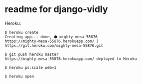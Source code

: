 # readme for django-vidly

Heroku:

    $ heroku create
    Creating app... done, ⬢ mighty-mesa-55876
    https://mighty-mesa-55876.herokuapp.com/ | https://git.heroku.com/mighty-mesa-55876.git

    $ git push heroku master
    https://mighty-mesa-55876.herokuapp.com/ deployed to Heroku

    $ heroku ps:scale web=1

    $ heroku open
